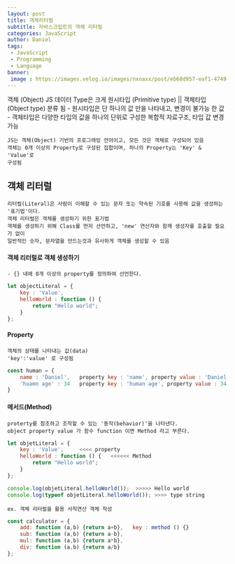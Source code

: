 ```yaml
---
layout: post
title: 객체리터럴
subtitle: 자바스크립트의 객체 리터럴
categories: JavaScript
author: Daniel
tags:
 - JavaScript
 - Programming
 - Language
banner:
 image : https://images.velog.io/images/nxnaxx/post/eb68d957-eaf1-4749-b918-79432ac2a84d/JS-Thumb-object-literal.png
---
```


객체 (Object)
	JS 데이터 Type은  크게 원시타입 (Primitive type) || 객체타입 (Object type) 분류 됨
		- 원시타입은 단 하나의 값 만을 나타내고, 변경이 불가능 한 값
		- 객체타입은 다양한 타입의 값을 하나의 단위로 구성한 복합적 자료구조, 타입 값 변경 가능
	
	JS는 객체(Object) 기반의 프로그래밍 언어이고, 모든 것은 객체로 구성되어 있음
	객체는 0개 이상의 Property로 구성된 집합이며, 하나의 Property는 'Key' & 'Value'로 
	구성됨

## 객체 리터럴
	리터럴(Literal)은 사람이 이해할 수 있는 문자 또는 약속된 기호를 사용해 값을 생성하는 
	'표기법'이다.
	객체 리터럴은 객체를 생성하기 위한 표기법
	객체를 생성하기 위해 Class를 먼저 선언하고, 'new' 연산자와 함께 생성자를 호출할 필요가 없이
	일반적인 숫자, 문자열을 만드는것과 유사하게 객체를 생성할 수 있음

#### 객체 리터럴로 객체 생성하기
	- {} 내에 0개 이상의 property를 정의하여 선언한다.
```JavaScript
let objectLiteral = {
	key : 'Value',
	helloWorld : function () {
		return "Hello world";
	}
};
```
#### Property
	객체의 상태를 나타내는 값(data)
	'key':'value' 로 구성됨
```JavaScript
const human = {
	name : 'Daniel',   property key : 'name', property value : 'Daniel'
	'huamn age' : 34   property key : 'human age', property value : 34
}
```

#### 메서드(Method)
	proterty를 참조하고 조작할 수 있는 '동작(behavior)'을 나타낸다.
	object property value 가 함수 function 이면 Method 라고 부른다.
```JavaScript
let objetLiteral = {
	key : 'Value',     <<<< property
	helloWorld : function () {   <<<<<< Method
		return "Hello world"; 
	}
};

console.log(objetLiteral.helloWorld());  >>>>> Hello world
console.log(typeof objetLiteral.helloWorld()); >>>> type string
```

	ex. 객체 리터럴을 활용 사칙연산 객체 작성
```JavaScript
const calculator = {
	add: function (a,b) {return a+b},   key : method () {}
	sub: function (a,b) {return a-b},
	mul: function (a,b) {return a*b},
	div: function (a,b) {return a/b}
};
```
